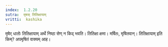```yaml
---
index:  1.2.20
sutra:  मृषस् तितिक्षायाम्
vritti:  kashika 
---
```


मृषेर् धातोः तितिक्षायाम् अर्थे निष्ठा सेण् न किद् भवति। तितिक्षा क्षमा। मर्षितः, मृषितवान्। तितिक्षायाम् इति किम्? अपमृषितं वाक्यम् आह।

